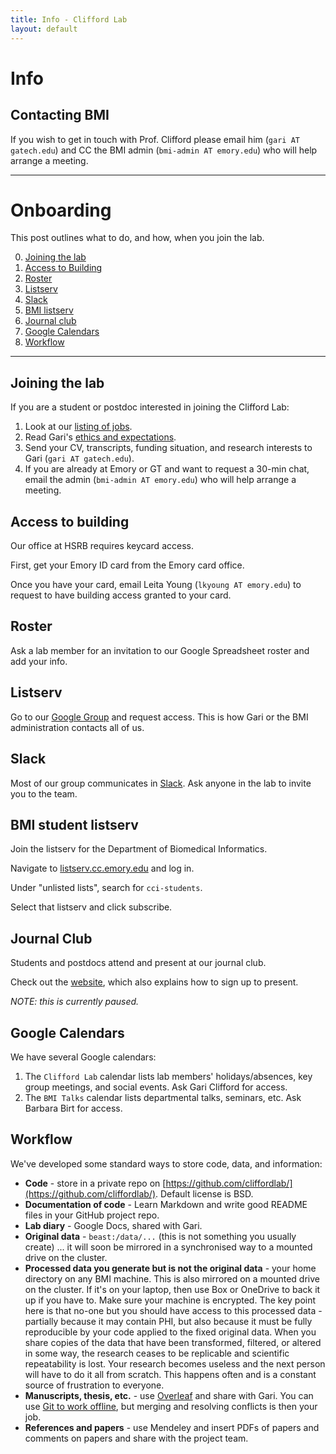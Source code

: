 ```yaml
---
title: Info - Clifford Lab
layout: default
---
```


<div class="jumbotron">
        <h1>Info</h1>
</div>

## Contacting BMI

If you wish to get in touch with Prof. Clifford please email him (`gari AT gatech.edu`) and CC the BMI admin (`bmi-admin AT emory.edu`) who will help arrange a meeting.

---

# Onboarding

This post outlines what to do, and how, when you join the lab.

0. [Joining the lab](#joining-the-lab)
1. [Access to Building](#access-to-building)
2. [Roster](#roster)
3. [Listserv](#listserv)
4. [Slack](#slack)
5. [BMI listserv](#bmi-listserv)
6. [Journal club](#journal-club)
7. [Google Calendars](#google-calendars)
8. [Workflow](#workflow)

---

## Joining the lab

If you are a student or postdoc interested in joining the Clifford Lab:

1. Look at our [listing of jobs](http://gdclifford.info/jobs).
2. Read Gari's [ethics and expectations](http://gdclifford.info/ethics).
3. Send your CV, transcripts, funding situation, and research interests to Gari (`gari AT gatech.edu`).
4. If you are already at Emory or GT and want to request a 30-min chat, email the admin (`bmi-admin AT emory.edu`) who will help arrange a meeting.


## Access to building

Our office at HSRB requires keycard access.

First, get your Emory ID card from the Emory card office.

Once you have your card, email Leita Young (`lkyoung AT emory.edu`) to request to have building access granted to your card.


## Roster

Ask a lab member for an invitation to our Google Spreadsheet roster and add your info.


## Listserv

Go to our [Google Group](https://groups.google.com/d/forum/cliffordgroup) and request access. This is how Gari or the BMI administration contacts all of us.


## Slack

Most of our group communicates in [Slack](http://slack.com). Ask anyone in the lab to invite you to the team.


## BMI student listserv

Join the listserv for the Department of Biomedical Informatics.

Navigate to [listserv.cc.emory.edu](http://listserv.cc.emory.edu) and log in.

Under "unlisted lists", search for `cci-students`.

Select that listserv and click subscribe.


## Journal Club

Students and postdocs attend and present at our journal club.

Check out the [website](http://nematilab.info/bmijc/), which also explains how to sign up to present.

*NOTE: this is currently paused.*


## Google Calendars

We have several Google calendars:

1. The `Clifford Lab` calendar lists lab members' holidays/absences, key group meetings, and social events. Ask Gari Clifford for access.
2. The `BMI Talks` calendar lists departmental talks, seminars, etc. Ask Barbara Birt for access.


## Workflow

We've developed some standard ways to store code, data, and information:

+ **Code** - store in a private repo on [https://github.com/cliffordlab/](https://github.com/cliffordlab/). Default license is BSD.
+ **Documentation of code** - Learn Markdown and write good README files in your GitHub project repo.
+ **Lab diary** - Google Docs, shared with Gari.  
+ **Original data** - `beast:/data/...` (this is not something you usually create) ... it will soon be mirrored in a synchronised way to a mounted drive on the cluster.
+ **Processed data you generate but is not the original data** - your home directory on any BMI machine. This is also mirrored on a mounted drive on the cluster. If it's on your laptop, then use Box or OneDrive to back it up if you have to. Make sure your machine is encrypted. The key point here is that no-one but you should have access to this processed data - partially because it may contain PHI, but also because it must be fully reproducible by your code applied to the fixed original data. When you share copies of the data that have been transformed, filtered, or altered in some way, the research ceases to be replicable and scientific repeatability is lost. Your research becomes useless and the next person will have to do it all from scratch. This happens often and is a constant source of frustration to everyone.
+ **Manuscripts, thesis, etc.** - use [Overleaf](https://overleaf.com) and share with Gari. You can use [Git to work offline](https://www.overleaf.com/blog/195-new-collaborate-online-and-offline-with-overleaf-and-git-beta), but merging and resolving conflicts is then your job.  
+ **References and papers** - use Mendeley and insert PDFs of papers and comments on papers and share with the project team.
